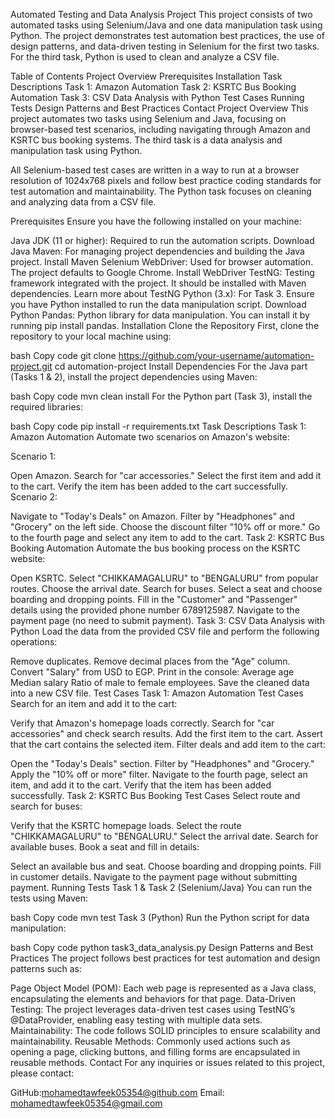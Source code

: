 Automated Testing and Data Analysis Project
This project consists of two automated tasks using Selenium/Java and one data manipulation task using Python. The project demonstrates test automation best practices, the use of design patterns, and data-driven testing in Selenium for the first two tasks. For the third task, Python is used to clean and analyze a CSV file.

Table of Contents
Project Overview
Prerequisites
Installation
Task Descriptions
Task 1: Amazon Automation
Task 2: KSRTC Bus Booking Automation
Task 3: CSV Data Analysis with Python
Test Cases
Running Tests
Design Patterns and Best Practices
Contact
Project Overview
This project automates two tasks using Selenium and Java, focusing on browser-based test scenarios, including navigating through Amazon and KSRTC bus booking systems. The third task is a data analysis and manipulation task using Python.

All Selenium-based test cases are written in a way to run at a browser resolution of 1024x768 pixels and follow best practice coding standards for test automation and maintainability. The Python task focuses on cleaning and analyzing data from a CSV file.

Prerequisites
Ensure you have the following installed on your machine:

Java JDK (11 or higher): Required to run the automation scripts. Download Java
Maven: For managing project dependencies and building the Java project. Install Maven
Selenium WebDriver: Used for browser automation. The project defaults to Google Chrome. Install WebDriver
TestNG: Testing framework integrated with the project. It should be installed with Maven dependencies. Learn more about TestNG
Python (3.x): For Task 3. Ensure you have Python installed to run the data manipulation script. Download Python
Pandas: Python library for data manipulation. You can install it by running pip install pandas.
Installation
Clone the Repository
First, clone the repository to your local machine using:

bash
Copy code
git clone https://github.com/your-username/automation-project.git
cd automation-project
Install Dependencies
For the Java part (Tasks 1 & 2), install the project dependencies using Maven:

bash
Copy code
mvn clean install
For the Python part (Task 3), install the required libraries:

bash
Copy code
pip install -r requirements.txt
Task Descriptions
Task 1: Amazon Automation
Automate two scenarios on Amazon's website:

Scenario 1:

Open Amazon.
Search for "car accessories."
Select the first item and add it to the cart.
Verify the item has been added to the cart successfully.
Scenario 2:

Navigate to "Today's Deals" on Amazon.
Filter by "Headphones" and "Grocery" on the left side.
Choose the discount filter "10% off or more."
Go to the fourth page and select any item to add to the cart.
Task 2: KSRTC Bus Booking Automation
Automate the bus booking process on the KSRTC website:

Open KSRTC.
Select "CHIKKAMAGALURU" to "BENGALURU" from popular routes.
Choose the arrival date.
Search for buses.
Select a seat and choose boarding and dropping points.
Fill in the "Customer" and "Passenger" details using the provided phone number 6789125987.
Navigate to the payment page (no need to submit payment).
Task 3: CSV Data Analysis with Python
Load the data from the provided CSV file and perform the following operations:

Remove duplicates.
Remove decimal places from the "Age" column.
Convert "Salary" from USD to EGP.
Print in the console:
Average age
Median salary
Ratio of male to female employees.
Save the cleaned data into a new CSV file.
Test Cases
Task 1: Amazon Automation Test Cases
Search for an item and add it to the cart:

Verify that Amazon's homepage loads correctly.
Search for "car accessories" and check search results.
Add the first item to the cart.
Assert that the cart contains the selected item.
Filter deals and add item to the cart:

Open the "Today's Deals" section.
Filter by "Headphones" and "Grocery."
Apply the "10% off or more" filter.
Navigate to the fourth page, select an item, and add it to the cart.
Verify that the item has been added successfully.
Task 2: KSRTC Bus Booking Test Cases
Select route and search for buses:

Verify that the KSRTC homepage loads.
Select the route "CHIKKAMAGALURU" to "BENGALURU."
Select the arrival date.
Search for available buses.
Book a seat and fill in details:

Select an available bus and seat.
Choose boarding and dropping points.
Fill in customer details.
Navigate to the payment page without submitting payment.
Running Tests
Task 1 & Task 2 (Selenium/Java)
You can run the tests using Maven:

bash
Copy code
mvn test
Task 3 (Python)
Run the Python script for data manipulation:

bash
Copy code
python task3_data_analysis.py
Design Patterns and Best Practices
The project follows best practices for test automation and design patterns such as:

Page Object Model (POM): Each web page is represented as a Java class, encapsulating the elements and behaviors for that page.
Data-Driven Testing: The project leverages data-driven test cases using TestNG’s @DataProvider, enabling easy testing with multiple data sets.
Maintainability: The code follows SOLID principles to ensure scalability and maintainability.
Reusable Methods: Commonly used actions such as opening a page, clicking buttons, and filling forms are encapsulated in reusable methods.
Contact
For any inquiries or issues related to this project, please contact:

GitHub:mohamedtawfeek05354@github.com
Email: mohamedtawfeek05354@gmail.com
